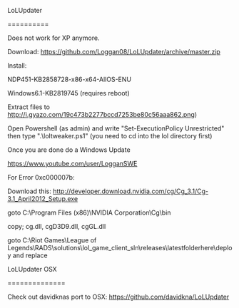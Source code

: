 LoLUpdater

==========

Does not work for XP anymore.


Download: https://github.com/Loggan08/LoLUpdater/archive/master.zip


Install:

NDP451-KB2858728-x86-x64-AllOS-ENU

Windows6.1-KB2819745 (requires reboot)

Extract files to http://i.gyazo.com/19c473b2277bccd7253be80c56aaa862.png)


Open Powershell (as admin) and write "Set-ExecutionPolicy Unrestricted"
then type ".\loltweaker.ps1" (you need to cd into the lol directory first)

Once you are done do a Windows Update


https://www.youtube.com/user/LogganSWE

For Error 0xc000007b:

Download this: http://developer.download.nvidia.com/cg/Cg_3.1/Cg-3.1_April2012_Setup.exe


goto C:\Program Files (x86)\NVIDIA Corporation\Cg\bin

copy; cg.dll, cgD3D9.dll, cgGL.dll


goto C:\Riot Games\League of Legends\RADS\solutions\lol_game_client_sln\releases\latestfolderhere\deploy and replace






LoLUpdater OSX

==============

Check out davidknas port to OSX: https://github.com/davidkna/LoLUpdater

